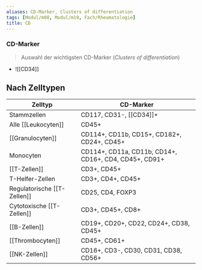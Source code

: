 ```yaml
---
aliases: CD-Marker, Clusters of differentiation
tags: [Modul/m08, Modul/m19, Fach/Rheumatologie]
title: CD
---
```

### CD-Marker
> Auswahl der wichtigsten CD-Marker (*Clusters of differentiation*)

- ![[CD34]]



## Nach Zelltypen
Zelltyp|CD-Marker
-|-|
Stammzellen|CD117, CD31-, [[CD34]]+
Alle [[Leukocyten]]|CD45+
[[Granulocyten]]|CD114+, CD11b, CD15+, CD182+, CD24+, CD45+
Monocyten|CD114+, CD11a, CD11b, CD14+, CD16+, CD4, CD45+, CD91+
[[T-Zellen]]|CD3+, CD45+
T-Helfer-Zellen|CD3+, CD4+, CD45+
Regulatorische [[T-Zellen]]|CD25, CD4, FOXP3
Cytotoxische [[T-Zellen]]|CD3+, CD45+, CD8+
[[B-Zellen]]|CD19+, CD20+, CD22, CD24+, CD38, CD45+
[[Thrombocyten]]|CD45+, CD61+
[[NK-Zellen]]|CD16+, CD3-, CD30, CD31, CD38, CD56+
